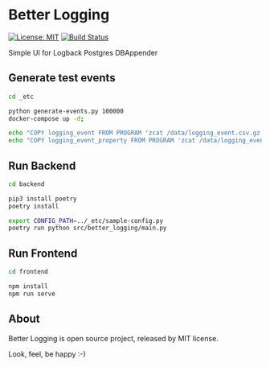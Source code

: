 Better Logging
==============

[![License: MIT](https://img.shields.io/badge/License-MIT-brightgreen.svg)](https://opensource.org/licenses/MIT)
[![Build Status](https://drone.b7w.me/api/badges/b7w/better-logging/status.svg)](https://drone.b7w.me/b7w/better-logging)


Simple UI for Logback Postgres DBAppender



Generate test events
--------------------

```sh
cd _etc

python generate-events.py 100000
docker-compose up -d;

echo "COPY logging_event FROM PROGRAM 'zcat /data/logging_event.csv.gz' CSV;" | psql "postgres://root:root@127.0.0.1:5432/root"
echo "COPY logging_event_property FROM PROGRAM 'zcat /data/logging_event_property.csv.gz' CSV;" | psql "postgres://root:root@127.0.0.1:5432/root"
```


Run Backend
-----------

```sh
cd backend

pip3 install poetry
poetry install

export CONFIG_PATH=../_etc/sample-config.py
poetry run python src/better_logging/main.py
```


Run Frontend
-----------

```sh
cd frontend

npm install
npm run serve
```


About
-----

Better Logging is open source project, released by MIT license.


Look, feel, be happy :-)
